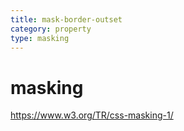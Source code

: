 ```yaml
---
title: mask-border-outset
category: property
type: masking
---
```


# masking

<https://www.w3.org/TR/css-masking-1/>
